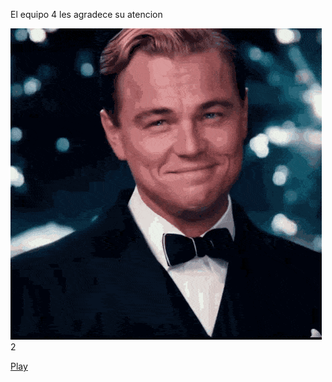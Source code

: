El equipo 4 les agradece su atencion





<img src="di caprio.gif" alt="">2





<a href= "index.html">Play</a>







